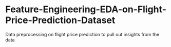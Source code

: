 # Feature-Engineering-EDA-on-Flight-Price-Prediction-Dataset
Data preprocessing on flight price prediction to pull out insights from the data
